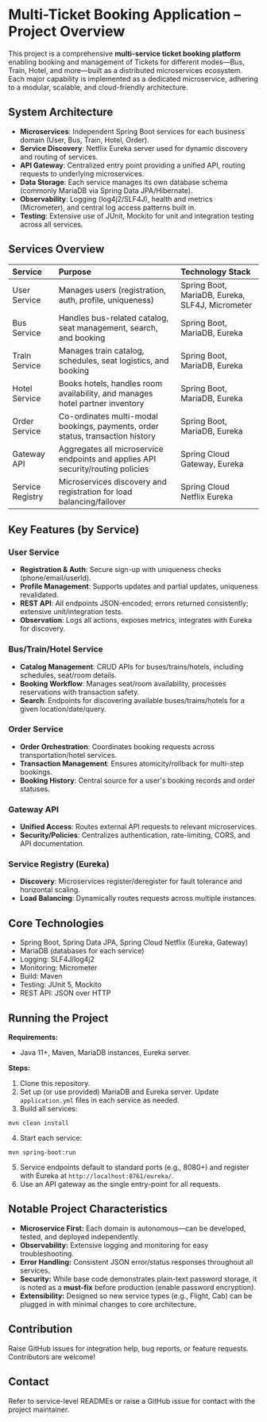 # Multi-Ticket Booking Application – Project Overview

This project is a comprehensive **multi-service ticket booking platform** enabling booking and management of Tickets for different modes—Bus, Train, Hotel, and more—built as a distributed microservices ecosystem. Each major capability is implemented as a dedicated microservice, adhering to a modular, scalable, and cloud-friendly architecture.

## System Architecture

- **Microservices**: Independent Spring Boot services for each business domain (User, Bus, Train, Hotel, Order).
- **Service Discovery**: Netflix Eureka server used for dynamic discovery and routing of services.
- **API Gateway**: Centralized entry point providing a unified API, routing requests to underlying microservices.
- **Data Storage**: Each service manages its own database schema (commonly MariaDB via Spring Data JPA/Hibernate).
- **Observability**: Logging (log4j2/SLF4J), health and metrics (Micrometer), and central log access patterns built in.
- **Testing**: Extensive use of JUnit, Mockito for unit and integration testing across all services.


## Services Overview

| Service | Purpose | Technology Stack |
| :-- | :-- | :-- |
| User Service | Manages users (registration, auth, profile, uniqueness) | Spring Boot, MariaDB, Eureka, SLF4J, Micrometer |
| Bus Service | Handles bus-related catalog, seat management, search, and booking | Spring Boot, MariaDB, Eureka |
| Train Service | Manages train catalog, schedules, seat logistics, and booking | Spring Boot, MariaDB, Eureka |
| Hotel Service | Books hotels, handles room availability, and manages hotel partner inventory | Spring Boot, MariaDB, Eureka |
| Order Service | Co-ordinates multi-modal bookings, payments, order status, transaction history | Spring Boot, MariaDB, Eureka |
| Gateway API | Aggregates all microservice endpoints and applies API security/routing policies | Spring Cloud Gateway, Eureka |
| Service Registry | Microservices discovery and registration for load balancing/failover | Spring Cloud Netflix Eureka |

## Key Features (by Service)

### User Service

- **Registration \& Auth**: Secure sign-up with uniqueness checks (phone/email/userId).
- **Profile Management**: Supports updates and partial updates, uniqueness revalidated.
- **REST API**: All endpoints JSON-encoded; errors returned consistently; extensive unit/integration tests.
- **Observation**: Logs all actions, exposes metrics, integrates with Eureka for discovery.


### Bus/Train/Hotel Service

- **Catalog Management**: CRUD APIs for buses/trains/hotels, including schedules, seat/room details.
- **Booking Workflow**: Manages seat/room availability, processes reservations with transaction safety.
- **Search**: Endpoints for discovering available buses/trains/hotels for a given location/date/query.


### Order Service

- **Order Orchestration**: Coordinates booking requests across transportation/hotel services.
- **Transaction Management**: Ensures atomicity/rollback for multi-step bookings.
- **Booking History**: Central source for a user's booking records and order statuses.


### Gateway API

- **Unified Access**: Routes external API requests to relevant microservices.
- **Security/Policies**: Centralizes authentication, rate-limiting, CORS, and API documentation.


### Service Registry (Eureka)

- **Discovery**: Microservices register/deregister for fault tolerance and horizontal scaling.
- **Load Balancing**: Dynamically routes requests across multiple instances.


## Core Technologies

- Spring Boot, Spring Data JPA, Spring Cloud Netflix (Eureka, Gateway)
- MariaDB (databases for each service)
- Logging: SLF4J/log4j2
- Monitoring: Micrometer
- Build: Maven
- Testing: JUnit 5, Mockito
- REST API: JSON over HTTP


## Running the Project

**Requirements:**

- Java 11+, Maven, MariaDB instances, Eureka server.

**Steps:**

1. Clone this repository.
2. Set up (or use provided) MariaDB and Eureka server. Update `application.yml` files in each service as needed.
3. Build all services:

```
mvn clean install
```

4. Start each service:

```
mvn spring-boot:run
```

5. Service endpoints default to standard ports (e.g., 8080+) and register with Eureka at `http://localhost:8761/eureka/`.
6. Use an API gateway as the single entry-point for all requests.

## Notable Project Characteristics

- **Microservice First:** Each domain is autonomous—can be developed, tested, and deployed independently.
- **Observability:** Extensive logging and monitoring for easy troubleshooting.
- **Error Handling:** Consistent JSON error/status responses throughout all services.
- **Security:** While base code demonstrates plain-text password storage, it is noted as a **must-fix** before production (enable password encryption).
- **Extensibility:** Designed so new service types (e.g., Flight, Cab) can be plugged in with minimal changes to core architecture.


## Contribution

Raise GitHub issues for integration help, bug reports, or feature requests. Contributors are welcome!

## Contact

Refer to service-level READMEs or raise a GitHub issue for contact with the project maintainer.